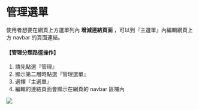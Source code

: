 # 管理選單
使用者想要在網頁上方選單列內 **增減連結頁面** ，可以到『主選單』內編輯網頁上方 navbar 的頁面連結。

#### 【管理分類路徑操作】  

1. 請先點選『管理』
2. 顯示第二層時點選『管理選單』
3. 選擇『主選單』
4. 編輯的連結頁面會顯示在網頁的 navbar 區塊內

![](/_image/manage/menu.png)